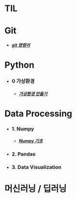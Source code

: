 # TIL
    
# Git
  - ##### [git 명령어](https://github.com/hanjhoon/hanjhoon.github.io/blob/main/git%20%EB%AA%85%EB%A0%B9%EC%96%B4.md)
    
# Python    
- ### 0 가상환경
  - ##### [가상환경 만들기](https://github.com/hanjhoon/hanjhoon.github.io/blob/main/Python/virtualenv.md)    
# Data Processing      
- ### 1. Numpy
  - ##### [Numpy 기초](https://github.com/hanjhoon/hanjhoon.github.io/blob/main/Python/Numpy/Numpy%EA%B8%B0%EC%B4%88.ipynb)    
- ### 2. Pandas
- ### 3. Data Visualization
# 머신러닝 / 딥러닝
